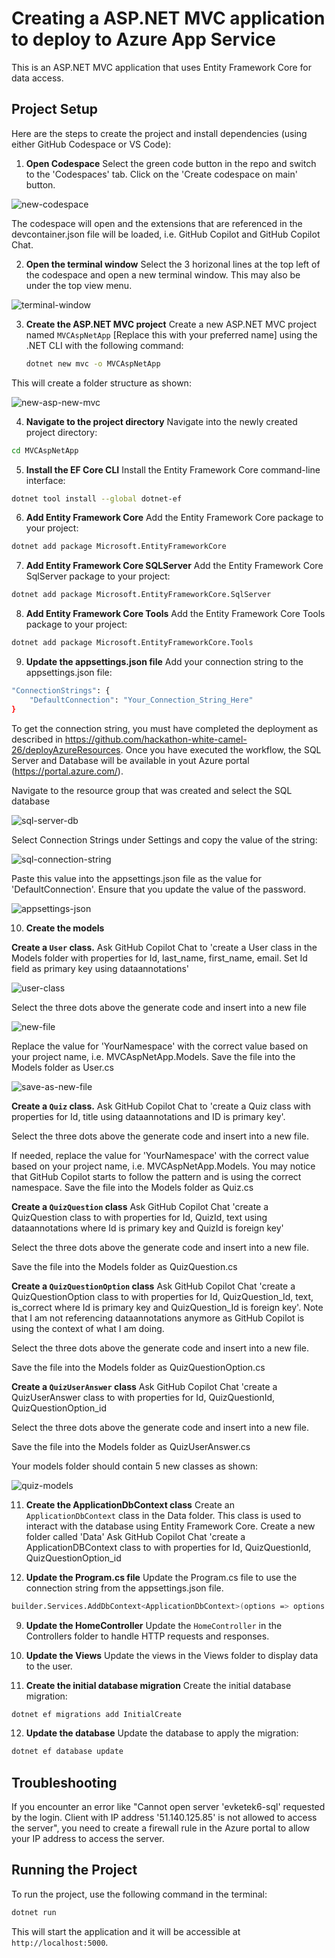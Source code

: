 # Creating a ASP.NET MVC application to deploy to Azure App Service

This is an ASP.NET MVC application that uses Entity Framework Core for data access.

## Project Setup

Here are the steps to create the project and install dependencies (using either GitHub Codespace or VS Code):

1. **Open Codespace** Select the green code button in the repo and switch to the 'Codespaces' tab. Click on the 'Create codespace on main' button.

![new-codespace](./images/new-codespace.jpg)

The codespace will open and the extensions that are referenced in the devcontainer.json file will be loaded, i.e. GitHub Copilot and GitHub Copilot Chat. 

2. **Open the terminal window** Select the 3 horizonal lines at the top left of the codespace and open a new terminal window. This may also be under the top view menu. 

![terminal-window](./images/terminal-window.jpg)

3. **Create the ASP.NET MVC project**
    Create a new ASP.NET MVC project named `MVCAspNetApp` [Replace this with your preferred name] using the .NET CLI with the following command:

    ```bash
    dotnet new mvc -o MVCAspNetApp
    ```
This will create a folder structure as shown:

![new-asp-new-mvc](./images/new-asp-new-mvc.jpg)

4. **Navigate to the project directory** Navigate into the newly created project directory:
```bash
cd MVCAspNetApp
```

5. **Install the EF Core CLI** Install the Entity Framework Core command-line interface:
```bash
dotnet tool install --global dotnet-ef
```

6. **Add Entity Framework Core** Add the Entity Framework Core package to your project:
```bash
dotnet add package Microsoft.EntityFrameworkCore
```

7. **Add Entity Framework Core SQLServer** Add the Entity Framework Core SqlServer package to your project:
```bash
dotnet add package Microsoft.EntityFrameworkCore.SqlServer
```

8. **Add Entity Framework Core Tools** Add the Entity Framework Core Tools package to your project:
```bash
dotnet add package Microsoft.EntityFrameworkCore.Tools
```

9. **Update the appsettings.json file** Add your connection string to the appsettings.json file:
```bash
"ConnectionStrings": {
    "DefaultConnection": "Your_Connection_String_Here"
}
```

To get the connection string, you must have completed the deployment as described in https://github.com/hackathon-white-camel-26/deployAzureResources. Once you have executed the workflow, the SQL Server and Database will be available in yout Azure portal (https://portal.azure.com/).

Navigate to the resource group that was created and select the SQL database

![sql-server-db](./images/sql-server-database.jpg)

Select Connection Strings under Settings and copy the value of the string:

![sql-connection-string](./images/sql-connection-string.jpg)

Paste this value into the appsettings.json file as the value for 'DefaultConnection'. Ensure that you update the value of the password. 

![appsettings-json](./images/appsettings-json.jpg)

10. **Create the models** 

**Create a `User` class.** Ask GitHub Copilot Chat to 'create a User class in the Models folder with properties for Id, last_name, first_name, email. Set Id field as primary key using dataannotations'

![user-class](./images/user-class.jpg)

Select the three dots above the generate code and insert into a new file

![new-file](./images/new-file.jpg)

Replace the value for 'YourNamespace' with the correct value based on your project name, i.e. MVCAspNetApp.Models. Save the file into the Models folder as User.cs

![save-as-new-file](./images/save-as-new-file.jpg)

**Create a `Quiz` class.** Ask GitHub Copilot Chat to 'create a Quiz class with properties for Id, title using dataannotations and ID is primary key'.

Select the three dots above the generate code and insert into a new file.

If needed, replace the value for 'YourNamespace' with the correct value based on your project name, i.e. MVCAspNetApp.Models. You may notice that GitHub Copilot starts to follow the pattern and is using the correct namespace. Save the file into the Models folder as Quiz.cs

**Create a `QuizQuestion` class** Ask GitHub Copilot Chat 'create a QuizQuestion class to with properties for Id, QuizId, text using dataannotations where Id is primary key and QuizId is foreign key'

Select the three dots above the generate code and insert into a new file.

Save the file into the Models folder as QuizQuestion.cs

**Create a `QuizQuestionOption` class** Ask GitHub Copilot Chat 'create a QuizQuestionOption class to with properties for Id, QuizQuestion_Id, text, is_correct where Id is primary key and QuizQuestion_Id is foreign key'.
Note that I am not referencing dataannotations anymore as GitHub Copilot is using the context of what I am doing. 

Select the three dots above the generate code and insert into a new file.

Save the file into the Models folder as QuizQuestionOption.cs

**Create a `QuizUserAnswer` class** Ask GitHub Copilot Chat 'create a QuizUserAnswer class to with properties for Id, QuizQuestionId, QuizQuestionOption_id

Select the three dots above the generate code and insert into a new file.

Save the file into the Models folder as QuizUserAnswer.cs

Your models folder should contain 5 new classes as shown:

![quiz-models](./images/quiz-models.jpg)

11. **Create the ApplicationDbContext class** Create an `ApplicationDbContext` class in the Data folder. This class is used to interact with the database using Entity Framework Core. 
Create a new folder called 'Data' 
Ask GitHub Copilot Chat 'create a ApplicationDBContext  class to with properties for Id, QuizQuestionId, QuizQuestionOption_id


6. **Update the Program.cs file** Update the Program.cs file to use the connection string from the appsettings.json file.

```bash
builder.Services.AddDbContext<ApplicationDbContext>(options => options.UseSqlServer(builder.Configuration.GetConnectionString("DefaultConnection")));
```




9. **Update the HomeController** Update the `HomeController` in the Controllers folder to handle HTTP requests and responses.

10. **Update the Views** Update the views in the Views folder to display data to the user.

11. **Create the initial database migration** Create the initial database migration:
```bash
dotnet ef migrations add InitialCreate
```

12. **Update the database** Update the database to apply the migration:
```bash
dotnet ef database update
```

## Troubleshooting
If you encounter an error like "Cannot open server 'evketek6-sql' requested by the login. Client with IP address '51.140.125.85' is not allowed to access the server", you need to create a firewall rule in the Azure portal to allow your IP address to access the server.


## Running the Project
To run the project, use the following command in the terminal:
```bash
dotnet run
```
This will start the application and it will be accessible at `http://localhost:5000`.
